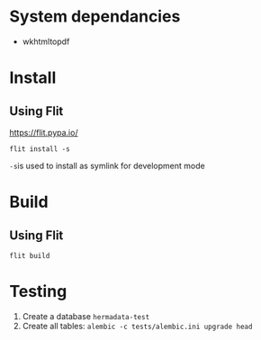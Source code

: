 # System dependancies
- wkhtmltopdf

# Install
## Using Flit
https://flit.pypa.io/
```
flit install -s
```
`-s`is used to install as symlink for development mode

# Build
## Using Flit

```
flit build
```

# Testing
1. Create a database `hermadata-test`
2. Create all tables: `alembic -c tests/alembic.ini upgrade head`